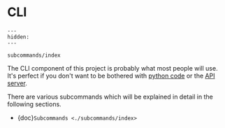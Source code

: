 # CLI

```{toctree}
---
hidden:
---

subcommands/index
```

The CLI component of this project is probably what most people will use. It's perfect
if you don't want to be bothered with [python code](python-code) or the [API server](api-server).

There are various subcommands which will be explained in detail in the following sections.

- {doc}`Subcommands <./subcommands/index>`
